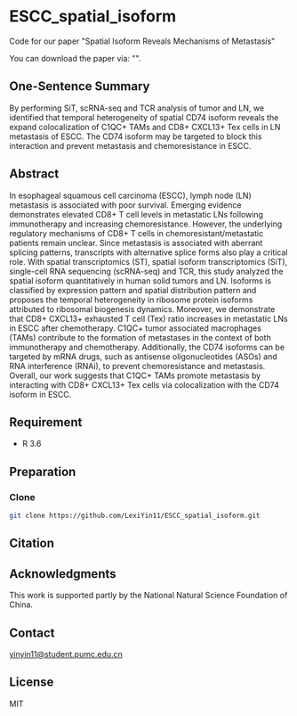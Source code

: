 # ESCC_spatial_isoform

Code for our paper "Spatial Isoform Reveals Mechanisms of Metastasis"

You can download the paper via: "".

## One-Sentence Summary

By performing SiT, scRNA-seq and TCR analysis of tumor and LN, we identified that temporal heterogeneity of spatial CD74 isoform reveals the expand colocalization of C1QC+ TAMs and CD8+ CXCL13+ Tex cells in LN metastasis of ESCC.  The CD74 isoform may be targeted to block this interaction and prevent metastasis and chemoresistance in ESCC.


## Abstract

In esophageal squamous cell carcinoma (ESCC), lymph node (LN) metastasis is associated with poor survival. Emerging evidence demonstrates elevated CD8+ T cell levels in metastatic LNs following immunotherapy and increasing chemoresistance. However, the underlying regulatory mechanisms of CD8+ T cells in chemoresistant/metastatic patients remain unclear. Since metastasis is associated with aberrant splicing patterns, transcripts with alternative splice forms also play a critical role. With spatial transcriptomics (ST), spatial isoform transcriptomics (SiT), single-cell RNA sequencing (scRNA-seq) and TCR, this study analyzed the spatial isoform quantitatively in human solid tumors and LN. Isoforms is classified by expression pattern and spatial distribution pattern and proposes the temporal heterogeneity in ribosome protein isoforms attributed to ribosomal biogenesis dynamics. Moreover, we demonstrate that CD8+ CXCL13+ exhausted T cell (Tex) ratio increases in metastatic LNs in ESCC after chemotherapy.  C1QC+ tumor associated macrophages (TAMs) contribute to the formation of metastases in the context of both immunotherapy and chemotherapy. Additionally, the CD74 isoforms can be targeted by mRNA drugs, such as antisense oligonucleotides (ASOs) and RNA interference (RNAi), to prevent chemoresistance and metastasis. Overall, our work suggests that C1QC+ TAMs promote metastasis by interacting with CD8+ CXCL13+ Tex cells via colocalization with the CD74 isoform in ESCC.


## Requirement

- R 3.6

## Preparation

### Clone

```bash
git clone https://github.com/LexiYin11/ESCC_spatial_isoform.git
```

## Citation


## Acknowledgments

This work is supported partly by the National Natural Science Foundation of China.

## Contact

yinyin11@student.pumc.edu.cn

## License

MIT
